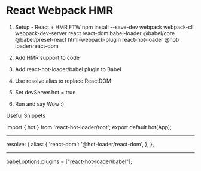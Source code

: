 # React Webpack HMR

1. Setup - React + HMR FTW
    npm install --save-dev webpack webpack-cli webpack-dev-server react react-dom babel-loader @babel/core @babel/preset-react html-webpack-plugin react-hot-loader @hot-loader/react-dom

2. Add HMR support to code

3. Add react-hot-loader/babel plugin to Babel

4. Use resolve.alias to replace ReactDOM

5. Set devServer.hot = true

6. Run and say Wow :)

























Useful Snippets

import { hot } from 'react-hot-loader/root';
export default hot(App);


---

  resolve: {
    alias: {
      'react-dom': '@hot-loader/react-dom',
    },
  },

---
babel.options.plugins = ["react-hot-loader/babel"];

